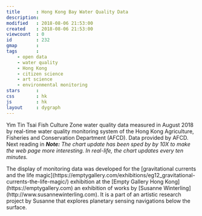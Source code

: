 ```yaml
---
title      : Hong Kong Bay Water Quality Data
description: 
modified   : 2018-08-06 21:53:00
created    : 2018-08-06 21:53:00
viewcount  : 0
id         : 232
gmap       : 
tags       :
    - open data
    - water quality
    - Hong Kong
    - citizen science
    - art science
    - environmental monitoring
stars      : 
css        : hk
js         : hk
layout     : dygraph
---
```


<p class="u-cf">Yim Tin Tsai Fish Culture Zone water quality data measured in August 2018 by real-time water quality monitoring system of the Hong Kong Agriculture, Fisheries and Conservation Department (AFCD). Data provided by AFCD. Next reading in <span id="timer"></span> <em><b>Note:</b> The chart update has been sped by by 10X to make the web page more interesting. In real-life, the chart updates every ten minutes.</em></p>

<div id="graphContainer">
    <div id="graph"></div>
</div>

<p class="u-cf"></p>
The display of monitoring data was developed for the [gravitational currents and the life magic](https://emptygallery.com/exhibitions/eg12_gravitational-currents-the-life-magic/) exhibition at the [Empty Gallery Hong Kong](https://emptygallery.com) an exhibition of works by [Susanne Winterling](http://www.susannewinterling.com). It is a part of an artistic research project by Susanne that explores planetary sensing navigations below the surface.

<!-- <p><b>Note:</b> The readings are recorded at 10 min intervals. While that may be fine for real life, it is too long a time period to do any meaningful visualization over short periods. So we divide the emissionPeriod by the timerAdjustment to get a fake but more visualizable emissionPeriod. A timerAdjustment of 1 will keep the emissionPeriod to 10 mins. A timerAdjustment of 2 will halve the emissionPeriod to 5 mins, and so on. A default timerAdjusment of 60 is being used in the example above which sets the emissionPeriod to 10 seconds.</p> -->